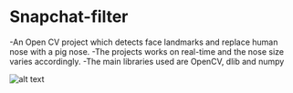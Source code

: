 # Snapchat-filter
-An Open CV project which detects face landmarks and replace human nose with a pig nose. 
-The projects works on real-time and the nose size varies accordingly. 
-The main libraries used are OpenCV, dlib and numpy

![alt text](https://github.com/mdtaha11/Snapchat-filter/blob/main/demo_1.jpg?raw=true)


